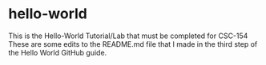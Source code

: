 # hello-world
This is the Hello-World Tutorial/Lab that must be completed for CSC-154
These are some edits to the README.md file that I made in the third step of the Hello World GitHub guide.

